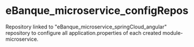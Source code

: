 # eBanque_microservice_configRepos
Repository linked to "eBanque_microservice_springCloud_angular" repository to configure all application.properties of each created module-microservice.
